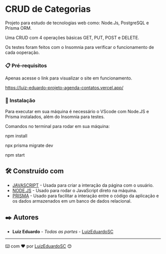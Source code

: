 # CRUD de Categorias

Projeto para estudo de tecnologias web como: Node.Js, PostgreSQL e Prisma ORM.

Uma CRUD com 4 operações básicas GET, PUT, POST e DELETE.

Os testes foram feitos com o Insomnia para verificar o funcionamento de cada ooperação.


### 📋 Pré-requisitos

Apenas acesse o link para visualizar o site em funcionamento.

https://luiz-eduardo-projeto-agenda-contatos.vercel.app/


### 🔧 Instalação

Para executar em sua máquina é necessário o VScode com Node.JS e Prisma instalados, além do Insomnia para testes.

Comandos no terminal para rodar em sua máquina:

npm install

npx prisma migrate dev

npm start


## 🛠️ Construído com

* [JAVASCRIPT](https://www.w3schools.com/js/default.asp) - Usada para criar a interação da página com o usuário.
* [NODE.JS](https://nodejs.org/en) - Usado para rodar o JavaScript direto na máquina.
* [PRISMA](https://www.prisma.io/docs/orm/overview/databases/postgresql) - Usado para facilitar a interação entre o código da aplicação e os dados armazenados em um banco de dados relacional.


## ✒️ Autores

* **Luiz Eduardo** - *Todas as partes* - [LuizEduardoSC](https://github.com/LuizEduardoSC)

---
⌨️ com ❤️ por [LuizEduardoSC](https://github.com/LuizEduardoSC) 😊
